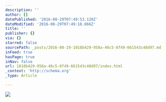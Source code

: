 ```yaml
---
description: ''
author: []
datePublished: '2016-08-29T07:49:53.120Z'
dateModified: '2016-08-29T07:49:18.066Z'
title: ''
publisher: {}
via: {}
starred: false
sourcePath: _posts/2016-08-29-1018b429-958a-46c5-8f49-661543c48d97.md
inFeed: true
hasPage: true
inNav: false
url: 1018b429-958a-46c5-8f49-661543c48d97/index.html
_context: 'http://schema.org'
_type: Article

---
```

![](https://the-grid-user-content.s3-us-west-2.amazonaws.com/3ec07879-5281-430b-9703-99553939ca00.jpg)